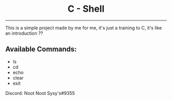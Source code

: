 # <center>C - Shell</center>
---

This is a simple project made by me for me, it's just a training to C, it's like an introduction ??

## Available Commands:
- ls
- cd
- echo
- clear
- exit


Discord: Noot Noot Sysy's#9355
